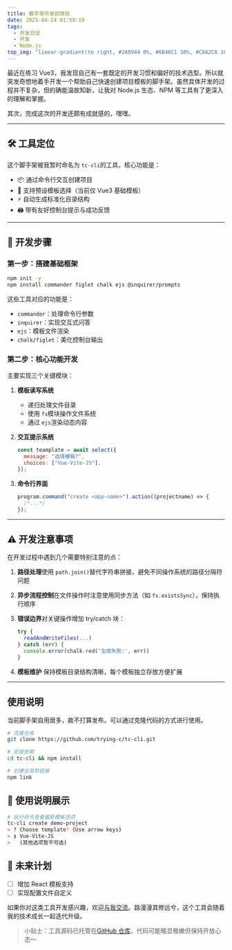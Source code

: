 ```yaml
---
title: 脚手架开发初体验
date: 2025-04-24 01:59:19
tags:
  - 开发日记
  - 开发
  - Node.js
top_img: "linear-gradient(to right, #2A0944 0%, #6B46C1 50%, #C8A2C8 100%)"
---
```


最近在练习 Vue3，我发现自己有一套既定的开发习惯和偏好的技术选型。所以就突发奇想地着手开发一个帮助自己快速创建项目模板的脚手架。虽然具体开发的过程并不复杂，但的确能温故知新，让我对 Node.js 生态、NPM 等工具有了更深入的理解和掌握。

其次，完成这次的开发还颇有成就感的，嘿嘿。

---

## 🛠 工具定位

这个脚手架被我暂时命名为 `tc-cli`的工具，核心功能是：

- 📦 通过命令行交互创建项目
- 🎨 支持预设模板选择（当前仅 Vue3 基础模板）
- ⚡️ 自动生成标准化目录结构
- 🖨 带有友好控制台提示与成功反馈

---

## 🧩 开发步骤

### 第一步：搭建基础框架

```bash
npm init -y
npm install commander figlet chalk ejs @inquirer/prompts
```

这些工具对应的功能是：

- `commander`：处理命令行参数
- `inquirer`：实现交互式问答
- `ejs`：模板文件渲染
- `chalk/figlet`：美化控制台输出

### 第二步：核心功能开发

主要实现三个关键模块：

1. **模板读写系统**

   - 递归处理文件目录
   - 使用 `fs`模块操作文件系统
   - 通过 `ejs`渲染动态内容

2. **交互提示系统**

   ```javascript
   const teamplate = await select({
     message: "选择模板?",
     choices: ["Vue-Vite-JS"],
   });
   ```

3. **命令行界面**

   ```javascript
   program.command("create <app-name>").action((projectname) => {
     /*...*/
   });
   ```

---

## ⚠️ 开发注意事项

在开发过程中遇到几个需要特别注意的点：

1. **路径处理**使用 `path.join()`替代字符串拼接，避免不同操作系统的路径分隔符问题
2. **异步流程控制**在文件操作时注意使用同步方法（如 `fs.existsSync`），保持执行顺序
3. **错误边界**对关键操作增加 try/catch 块：

   ```javascript
   try {
     readAndWriteFiles(...)
   } catch (err) {
     console.error(chalk.red('生成失败:', err))
   }
   ```

4. **模板维护**
   保持模板目录结构清晰，每个模板独立存放方便扩展

---

## 使用说明

当前脚手架自用居多，故不打算发布。可以通过克隆代码的方式进行使用。

```bash
# 克隆仓库
git clone https://github.com/trying-c/tc-cli.git

# 安装依赖
cd tc-cli && npm install

# 创建全局软链接
npm link
```

## 🎯 使用说明展示

```bash
# 执行命令查看最新模板选项
tc-cli create demo-project
> ? Choose template? (Use arrow keys)
> ❯ Vue-Vite-JS
>   (其他选项暂不可选)
```

## 🌱 未来计划

- [ ] 增加 React 模板支持
- [ ] 实现配置文件自定义

如果你对这类工具开发感兴趣，欢迎[与我交流](mailto:trying-chung@qq.com)。路漫漫其修远兮，这个工具会随着我的技术成长一起迭代升级。

> 小贴士：工具源码已托管在[GitHub 仓库](https://github.com/trying-c/tc-cli)，代码可能略显稚嫩但保持开放心态～
